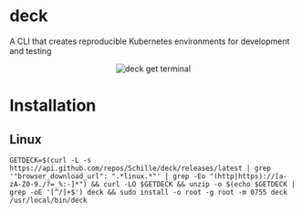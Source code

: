 # deck
A CLI that creates reproducible Kubernetes environments for development and testing

<div align="center">
    <img src="https://github.com/Schille/deck/raw/main/docs/static/img/deck-get-1.gif" alt="deck get terminal"/>
</div>

# Installation

## Linux

```
GETDECK=$(curl -L -s https://api.github.com/repos/Schille/deck/releases/latest | grep '"browser_download_url": ".*linux.*"' | grep -Eo "(http|https)://[a-zA-Z0-9./?=_%:-]*") && curl -LO $GETDECK && unzip -o $(echo $GETDECK | grep -oE '[^/]+$') deck && sudo install -o root -g root -m 0755 deck /usr/local/bin/deck
```